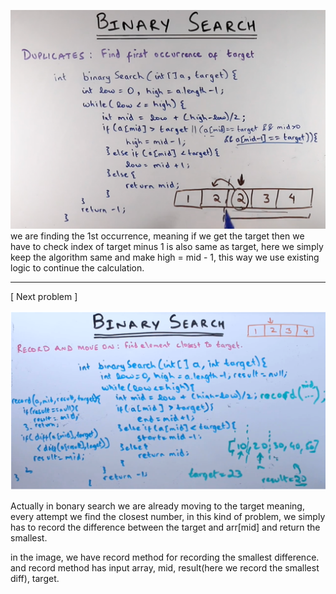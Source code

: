 


**![img.png](binary_search_first_occurrence.png)**
we are finding the 1st occurrence, meaning 
if we get the target then we have to check index of target minus 1 is also
same as target, here we simply keep the algorithm same
and make high = mid - 1, this way we use existing logic
to continue the calculation.

---------------------------------------------------

[ Next problem ]

![img_1.png](binary_search_closest_to_target.png)

Actually in bonary search we are already moving to the target meaning, every attempt we find the 
closest number, in this kind of problem, we simply has to
record the difference between the target and arr[mid]
and return the smallest.

in the image, we have record method for recording the smallest difference.
and record method has input array, mid, result(here we record the smallest diff), target.


